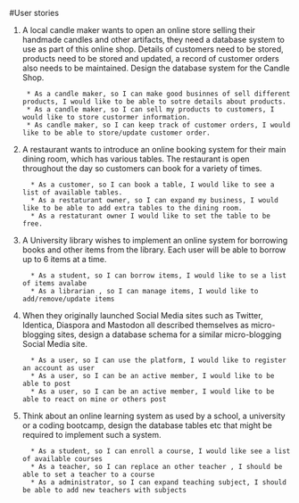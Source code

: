 #User stories
1. A local candle maker wants to open an online store selling their handmade candles and other artifacts, they need a database system to use as part of this online shop. Details of customers need to be stored, products need to be stored and updated, a record of customer orders also needs to be maintained. Design the database system for the Candle Shop.

        * As a candle maker, so I can make good businnes of sell different products, I would like to be able to sotre details about products. 
        * As a candle maker, so I can sell my products to customers, I would like to store custormer information.
        * As candle maker, so I can keep track of customer orders, I would like to be able to store/update customer order.

2. A restaurant wants to introduce an online booking system for their main dining room, which has various tables. The restaurant is open throughout the day so customers can book for a variety of times.
         
         * As a customer, so I can book a table, I would like to see a list of available tables.
         * As a restaturant owner, so I can expand my business, I would like to be able to add extra tables to the dining room.
         * As a restaturant owner I would like to set the table to be free.

3. A University library wishes to implement an online system for borrowing books and other items from the library. Each user will be able to borrow up to 6 items at a time.

         * As a student, so I can borrow items, I would like to se a list of items avalabe
         * As a librarian , so I can manage items, I would like to add/remove/update items

4. When they originally launched Social Media sites such as Twitter, Identica, Diaspora and Mastodon all described themselves as micro-blogging sites, design a database schema for a similar micro-blogging Social Media site.
         
         * As a user, so I can use the platform, I would like to register an account as user
         * As a user, so I can be an active member, I would like to be able to post 
         * As a user, so I can be an active member, I would like to be able to react on mine or others post  

5. Think about an online learning system as used by a school, a university or a coding bootcamp, design the database tables etc that might be required to implement such a system.

         * As a student, so I can enroll a course, I would like see a list of available courses
         * As a teacher, so I can replace an other teacher , I should be able to set a teacher to a course
         * As a administrator, so I can expand teaching subject, I should be able to add new teachers with subjects 